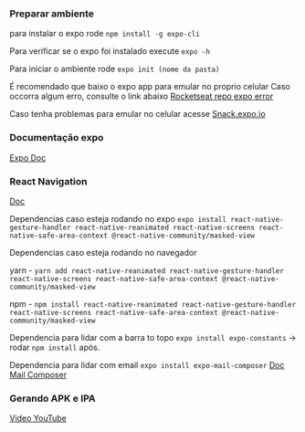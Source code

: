 ### Preparar ambiente

para instalar o expo rode `npm install -g expo-cli`

Para verificar se o expo foi instalado execute `expo -h`

Para iniciar o ambiente rode `expo init (nome da pasta)`

É recomendado que baixo o expo app para emular no proprio celular
Caso occorra algum erro, consulte o link abaixo
[Rocketseat repo expo error](https://github.com/rocketseat/expo-common-issues)

Caso tenha problemas para emular no celular acesse
[Snack.expo.io](snack.expo.io)

### Documentação expo

[Expo Doc](doc.expo.io)


### React Navigation

[Doc](https://reactnavigation.org/docs/getting-started/)

Dependencias caso esteja rodando no expo
`expo install react-native-gesture-handler react-native-reanimated react-native-screens react-native-safe-area-context @react-native-community/masked-view`

Dependencias caso esteja rodando no navegador

yarn - `yarn add react-native-reanimated react-native-gesture-handler react-native-screens react-native-safe-area-context @react-native-community/masked-view`

npm - `npm install react-native-reanimated react-native-gesture-handler react-native-screens react-native-safe-area-context @react-native-community/masked-view`

Dependencia para lidar com a barra to topo
`expo install expo-constants` -> rodar `npm install` após.

Dependencia para lidar com email
`expo install expo-mail-composer`
[Doc Mail Composer](https://docs.expo.io/versions/latest/sdk/mail-composer/)

### Gerando APK e IPA

[Video YouTube](https://www.youtube.com/watch?v=wYMvzbfBdYI)